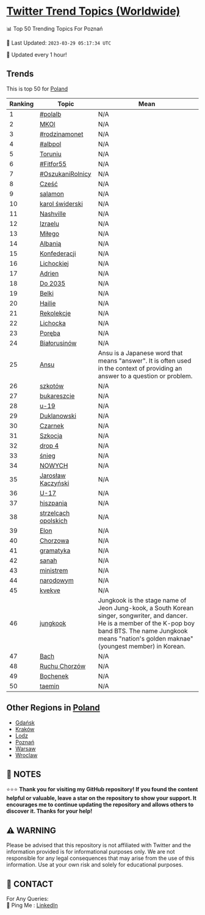 [Twitter Trend Topics (Worldwide)](https://github.com/ErcinDedeoglu/Twitter-Trend-Topics)
==========


📊 Top 50 Trending Topics For Poznań

📆 Last Updated: `2023-03-29 05:17:34 UTC`

🔧 Updated every 1 hour!


## Trends

This is top 50 for [Poland](</Poland>)

| Ranking | Topic | Mean |
| ------- | ------------ | ------------ |
| 1 | [#polalb](http://twitter.com/search?q=%23polalb) | N/A |
| 2 | [MKOl](http://twitter.com/search?q=MKOl) | N/A |
| 3 | [#rodzinamonet](http://twitter.com/search?q=%23rodzinamonet) | N/A |
| 4 | [#albpol](http://twitter.com/search?q=%23albpol) | N/A |
| 5 | [Toruniu](http://twitter.com/search?q=Toruniu) | N/A |
| 6 | [#Fitfor55](http://twitter.com/search?q=%23Fitfor55) | N/A |
| 7 | [#OszukaniRolnicy](http://twitter.com/search?q=%23OszukaniRolnicy) | N/A |
| 8 | [Cześć](http://twitter.com/search?q=Cze%c5%9b%c4%87) | N/A |
| 9 | [salamon](http://twitter.com/search?q=salamon) | N/A |
| 10 | [karol świderski](http://twitter.com/search?q=karol+%c5%9bwiderski) | N/A |
| 11 | [Nashville](http://twitter.com/search?q=Nashville) | N/A |
| 12 | [Izraelu](http://twitter.com/search?q=Izraelu) | N/A |
| 13 | [Miłego](http://twitter.com/search?q=Mi%c5%82ego) | N/A |
| 14 | [Albanią](http://twitter.com/search?q=Albani%c4%85) | N/A |
| 15 | [Konfederacji](http://twitter.com/search?q=Konfederacji) | N/A |
| 16 | [Lichockiej](http://twitter.com/search?q=Lichockiej) | N/A |
| 17 | [Adrien](http://twitter.com/search?q=Adrien) | N/A |
| 18 | [Do 2035](http://twitter.com/search?q=Do+2035) | N/A |
| 19 | [Belki](http://twitter.com/search?q=Belki) | N/A |
| 20 | [Hailie](http://twitter.com/search?q=Hailie) | N/A |
| 21 | [Rekolekcje](http://twitter.com/search?q=Rekolekcje) | N/A |
| 22 | [Lichocka](http://twitter.com/search?q=Lichocka) | N/A |
| 23 | [Poręba](http://twitter.com/search?q=Por%c4%99ba) | N/A |
| 24 | [Białorusinów](http://twitter.com/search?q=Bia%c5%82orusin%c3%b3w) | N/A |
| 25 | [Ansu](http://twitter.com/search?q=Ansu) | Ansu is a Japanese word that means "answer". It is often used in the context of providing an answer to a question or problem. |
| 26 | [szkotów](http://twitter.com/search?q=szkot%c3%b3w) | N/A |
| 27 | [bukareszcie](http://twitter.com/search?q=bukareszcie) | N/A |
| 28 | [u-19](http://twitter.com/search?q=u-19) | N/A |
| 29 | [Duklanowski](http://twitter.com/search?q=Duklanowski) | N/A |
| 30 | [Czarnek](http://twitter.com/search?q=Czarnek) | N/A |
| 31 | [Szkocja](http://twitter.com/search?q=Szkocja) | N/A |
| 32 | [drop 4](http://twitter.com/search?q=drop+4) | N/A |
| 33 | [śnieg](http://twitter.com/search?q=%c5%9bnieg) | N/A |
| 34 | [NOWYCH](http://twitter.com/search?q=NOWYCH) | N/A |
| 35 | [Jarosław Kaczyński](http://twitter.com/search?q=Jaros%c5%82aw+Kaczy%c5%84ski) | N/A |
| 36 | [U-17](http://twitter.com/search?q=U-17) | N/A |
| 37 | [hiszpanią](http://twitter.com/search?q=hiszpani%c4%85) | N/A |
| 38 | [strzelcach opolskich](http://twitter.com/search?q=strzelcach+opolskich) | N/A |
| 39 | [Elon](http://twitter.com/search?q=Elon) | N/A |
| 40 | [Chorzowa](http://twitter.com/search?q=Chorzowa) | N/A |
| 41 | [gramatyka](http://twitter.com/search?q=gramatyka) | N/A |
| 42 | [sanah](http://twitter.com/search?q=sanah) | N/A |
| 43 | [ministrem](http://twitter.com/search?q=ministrem) | N/A |
| 44 | [narodowym](http://twitter.com/search?q=narodowym) | N/A |
| 45 | [kvekve](http://twitter.com/search?q=kvekve) | N/A |
| 46 | [jungkook](http://twitter.com/search?q=jungkook) | Jungkook is the stage name of Jeon Jung-kook, a South Korean singer, songwriter, and dancer. He is a member of the K-pop boy band BTS. The name Jungkook means "nation's golden maknae" (youngest member) in Korean. |
| 47 | [Bach](http://twitter.com/search?q=Bach) | N/A |
| 48 | [Ruchu Chorzów](http://twitter.com/search?q=Ruchu+Chorz%c3%b3w) | N/A |
| 49 | [Bochenek](http://twitter.com/search?q=Bochenek) | N/A |
| 50 | [taemin](http://twitter.com/search?q=taemin) | N/A |



## Other Regions in [Poland](</Poland>)

* [Gdańsk](</Poland/Gdańsk.md>)
* [Kraków](</Poland/Kraków.md>)
* [Lodz](</Poland/Lodz.md>)
* [Poznań](</Poland/Poznań.md>)
* [Warsaw](</Poland/Warsaw.md>)
* [Wroclaw](</Poland/Wroclaw.md>)



## 📝 NOTES

⭐⭐⭐ **Thank you for visiting my GitHub repository! If you found the content helpful or valuable, leave a star on the repository to show your support. It encourages me to continue updating the repository and allows others to discover it. Thanks for your help!**


## ⚠️ WARNING

Please be advised that this repository is not affiliated with Twitter and the information provided is for informational purposes only. We are not responsible for any legal consequences that may arise from the use of this information. Use at your own risk and solely for educational purposes.


## 📨 CONTACT

 For Any Queries:  
            🏓 Ping Me : [LinkedIn](https://www.linkedin.com/in/ercindedeoglu/)
